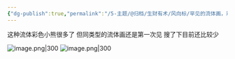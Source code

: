 ```yaml
---
{"dg-publish":true,"permalink":"/5-主题/@归档/生财有术/风向标/罕见的流体画，彩色小熊/","tags":["生财有术","风向标"],"noteIcon":"1","created":"2023-12-26","updated":"2024-04-11"}
---
```


这种流体彩色小熊很多了 但同类型的流体画还是第一次见 搜了下目前还比较少

![image.png|300](http://img.xlg.life/images/202404112332565.png)
![image.png|300](http://img.xlg.life/images/202404112332471.png)

